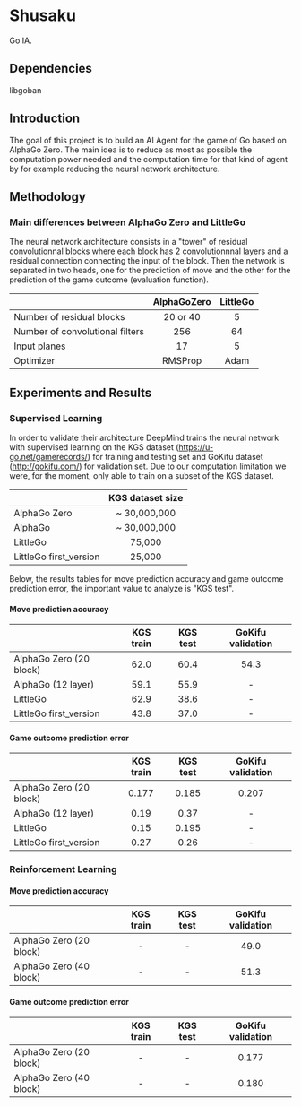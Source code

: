 Shusaku
==

Go IA.


## Dependencies

libgoban


## Introduction

The goal of this project is to build an AI Agent for the game of Go based on AlphaGo Zero. The main idea is to reduce as most as possible the computation power needed and the computation time for that kind of agent by for example reducing the neural network architecture.

## Methodology

### Main differences between AlphaGo Zero and LittleGo

The neural network architecture consists in a "tower" of residual convolutionnal blocks where each block has 2 convolutionnnal layers and a residual connection connecting the input of the block. Then the network is separated in two heads, one for the prediction of move and the other for the prediction of the game outcome (evaluation function).

|                                 | AlphaGoZero | LittleGo |
| ------------------------------- |:-----------:|:--------:|
| Number of residual blocks       | 20 or 40    | 5        |
| Number of convolutional filters | 256         | 64       |
| Input planes                    | 17          | 5        |
| Optimizer                       | RMSProp     | Adam     |


## Experiments and Results

### Supervised Learning

In order to validate their architecture DeepMind trains the neural network with supervised learning on the KGS dataset (https://u-go.net/gamerecords/) for training and testing set and GoKifu dataset (http://gokifu.com/) for validation set. Due to our computation limitation we were, for the moment, only able to train on a subset of the KGS dataset. 

|                         | KGS dataset size |
| ----------------------- |:----------------:|
| AlphaGo Zero            | ~ 30,000,000     |
| AlphaGo                 | ~ 30,000,000     |
| LittleGo                | 75,000           |
| LittleGo first_version  | 25,000           |

Below, the results tables for move prediction accuracy and game outcome prediction error, the important value to analyze is "KGS test".

#### Move prediction accuracy

|                         | KGS train | KGS test | GoKifu validation |
| ----------------------- |:---------:|:--------:|:-----------------:|
| AlphaGo Zero (20 block) | 62.0      | 60.4     | 54.3              |
| AlphaGo (12 layer)      | 59.1      | 55.9     | -                 |
| LittleGo                | 62.9      | 38.6     | -                 |
| LittleGo first_version  | 43.8      | 37.0     | -                 |

#### Game outcome prediction error

|                         | KGS train | KGS test | GoKifu validation |
| ----------------------- |:---------:|:--------:|:-----------------:|
| AlphaGo Zero (20 block) | 0.177     | 0.185    | 0.207             |
| AlphaGo (12 layer)      | 0.19      | 0.37     | -                 |
| LittleGo                | 0.15      | 0.195    | -                 |
| LittleGo first_version  | 0.27      | 0.26     | -                 |


### Reinforcement Learning

#### Move prediction accuracy

|                         | KGS train | KGS test | GoKifu validation |
| ----------------------- |:---------:|:--------:|:-----------------:|
| AlphaGo Zero (20 block) | -         | -        | 49.0              |
| AlphaGo Zero (40 block) | -         | -        | 51.3              |

#### Game outcome prediction error

|                         | KGS train | KGS test | GoKifu validation |
| ----------------------- |:---------:|:--------:|:-----------------:|
| AlphaGo Zero (20 block) | -         | -        | 0.177             |
| AlphaGo Zero (40 block) | -         | -        | 0.180             |
